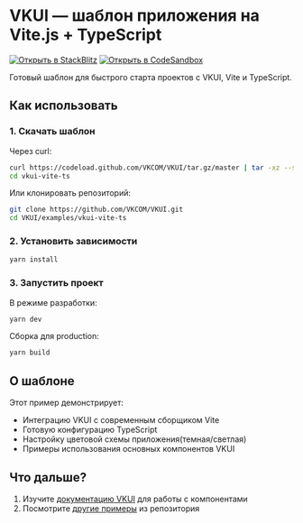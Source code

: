 # VKUI — шаблон приложения на Vite.js + TypeScript

[![Открыть в StackBlitz](https://developer.stackblitz.com/img/open_in_stackblitz.svg)](https://stackblitz.com/github/VKCOM/VKUI/tree/master/examples/vkui-vite-ts)
[![Открыть в CodeSandbox](https://codesandbox.io/static/img/play-codesandbox.svg)](https://codesandbox.io/p/sandbox/github/VKCOM/VKUI/tree/master/examples/vkui-vite-ts)

Готовый шаблон для быстрого старта проектов с VKUI, Vite и TypeScript.

## Как использовать

### 1. Скачать шаблон

Через curl:

```bash
curl https://codeload.github.com/VKCOM/VKUI/tar.gz/master | tar -xz --strip=2 VKUI-master/examples/vkui-vite-ts
cd vkui-vite-ts
```

Или клонировать репозиторий:

```bash
git clone https://github.com/VKCOM/VKUI.git
cd VKUI/examples/vkui-vite-ts
```

### 2. Установить зависимости

```bash
yarn install
```

### 3. Запустить проект

В режиме разработки:

```bash
yarn dev
```

Сборка для production:

```bash
yarn build
```

## О шаблоне

Этот пример демонстрирует:

- Интеграцию VKUI с современным сборщиком Vite
- Готовую конфигурацию TypeScript
- Настройку цветовой схемы приложения(темная/светлая)
- Примеры использования основных компонентов VKUI

## Что дальше?

1. Изучите [документацию VKUI](https://vkcom.github.io/VKUI) для работы с компонентами
2. Посмотрите [другие примеры](https://github.com/VKCOM/VKUI/tree/master/examples) из репозитория
